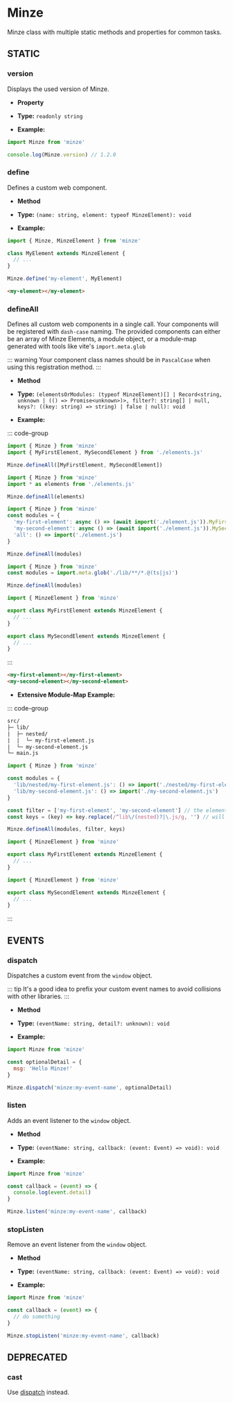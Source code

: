 # Minze

Minze class with multiple static methods and properties for common tasks.

## STATIC

### version <Badge type="tip" text="^1.0.0" />

Displays the used version of Minze.

- **Property**

- **Type:** `readonly string`

- **Example:**

```js
import Minze from 'minze'

console.log(Minze.version) // 1.2.0
```

### define <Badge type="tip" text="^1.0.0" />

Defines a custom web component.

- **Method**

- **Type:** `(name: string, element: typeof MinzeElement): void`

- **Example:**

```js
import { Minze, MinzeElement } from 'minze'

class MyElement extends MinzeElement {
  // ...
}

Minze.define('my-element', MyElement)
```

```html
<my-element></my-element>
```

### defineAll <Badge type="tip" text="^1.0.0" />

Defines all custom web components in a single call. Your components will be registered with `dash-case` naming. The provided components can either be an array of Minze Elements, a module object, or a module-map generated with tools like vite's `import.meta.glob`

::: warning
Your component class names should be in `PascalCase` when using this registration method.
:::

- **Method**

- **Type:** `(elementsOrModules: (typeof MinzeElement)[] | Record<string, unknown | (() => Promise<unknown>)>, filter?: string[] | null, keys?: ((key: string) => string) | false | null): void`

- **Example:**

::: code-group

```js [Array]
import { Minze } from 'minze'
import { MyFirstElement, MySecondElement } from './elements.js'

Minze.defineAll([MyFirstElement, MySecondElement])
```

```js [Module]
import { Minze } from 'minze'
import * as elements from './elements.js'

Minze.defineAll(elements)
```

<!-- prettier-ignore-start -->
```js [Module-Map]
import { Minze } from 'minze'
const modules = {
  'my-first-element': async () => (await import('./element.js')).MyFirstElement,
  'my-second-element': async () => (await import('./element.js')).MySecondElement,
  'all': () => import('./element.js')
}

Minze.defineAll(modules)
```
<!-- prettier-ignore-end -->

```js [Module-Map (Vite)]
import { Minze } from 'minze'
const modules = import.meta.glob('./lib/**/*.@(ts|js)')

Minze.defineAll(modules)
```

```js [elements.js]
import { MinzeElement } from 'minze'

export class MyFirstElement extends MinzeElement {
  // ...
}

export class MySecondElement extends MinzeElement {
  // ...
}
```

:::

<!-- prettier-ignore-start -->
```html
<my-first-element></my-first-element>
<my-second-element></my-second-element>
```
<!-- prettier-ignore-end -->

- **Extensive Module-Map Example:**

::: code-group

```txt [Files]
src/
├─ lib/
|  ├─ nested/
|  |  └─ my-first-element.js
|  └─ my-second-element.js
└─ main.js
```

<!-- prettier-ignore-start -->
```js [main.js]
import { Minze } from 'minze'

const modules = {
  'lib/nested/my-first-element.js': () => import('./nested/my-first-element.js'),
  'lib/my-second-element.js': () => import('./my-second-element.js')
}

const filter = ['my-first-element', 'my-second-element'] // the elements to define (optional)
const keys = (key) => key.replace(/^lib\/(nested)?|\.js/g, '') // will be applied to every key (optional)

Minze.defineAll(modules, filter, keys)
```
<!-- prettier-ignore-end -->

```js [my-first-element.js]
import { MinzeElement } from 'minze'

export class MyFirstElement extends MinzeElement {
  // ...
}
```

```js [my-second-element.js]
import { MinzeElement } from 'minze'

export class MySecondElement extends MinzeElement {
  // ...
}
```

:::

## EVENTS

### dispatch <Badge type="tip" text="^1.3.2" />

Dispatches a custom event from the `window` object.

::: tip
It's a good idea to prefix your custom event names to avoid collisions with other libraries.
:::

- **Method**

- **Type:** `(eventName: string, detail?: unknown): void`

- **Example:**

```js
import Minze from 'minze'

const optionalDetail = {
  msg: 'Hello Minze!'
}

Minze.dispatch('minze:my-event-name', optionalDetail)
```

### listen <Badge type="tip" text="^1.0.0" />

Adds an event listener to the `window` object.

- **Method**

- **Type:** `(eventName: string, callback: (event: Event) => void): void`

- **Example:**

```js
import Minze from 'minze'

const callback = (event) => {
  console.log(event.detail)
}

Minze.listen('minze:my-event-name', callback)
```

### stopListen <Badge type="tip" text="^1.0.0" />

Remove an event listener from the `window` object.

- **Method**

- **Type:** `(eventName: string, callback: (event: Event) => void): void`

- **Example:**

```js
import Minze from 'minze'

const callback = (event) => {
  // do something
}

Minze.stopListen('minze:my-event-name', callback)
```

## DEPRECATED

### cast <Badge type="warning" text="deprecated" />

Use [dispatch](/api/minze#dispatch) instead.
